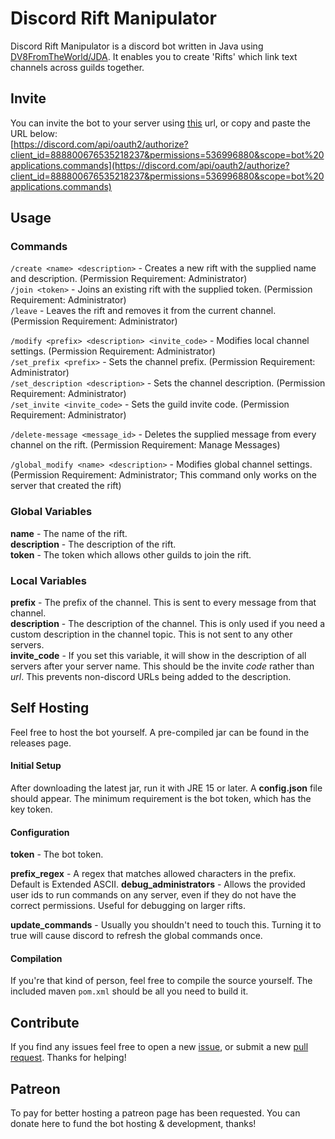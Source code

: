 # Discord Rift Manipulator
Discord Rift Manipulator is a discord bot written in Java using [DV8FromTheWorld/JDA](https://github.com/DV8FromTheWorld/JDA). It enables you to create 'Rifts' which link text channels across guilds together. 

## Invite
You can invite the bot to your server using [this](https://discord.com/api/oauth2/authorize?client_id=888800676535218237&permissions=536996880&scope=bot%20applications.commands) url, or copy and paste the URL below:  
[https://discord.com/api/oauth2/authorize?client_id=888800676535218237&permissions=536996880&scope=bot%20applications.commands](https://discord.com/api/oauth2/authorize?client_id=888800676535218237&permissions=536996880&scope=bot%20applications.commands)

## Usage
### Commands
`/create <name> <description>` - Creates a new rift with the supplied name and description. (Permission Requirement: Administrator)  
`/join <token>` - Joins an existing rift with the supplied token. (Permission Requirement: Administrator)  
`/leave` - Leaves the rift and removes it from the current channel. (Permission Requirement: Administrator)  

`/modify <prefix> <description> <invite_code>` - Modifies local channel settings. (Permission Requirement: Administrator)  
`/set_prefix <prefix>` - Sets the channel prefix. (Permission Requirement: Administrator)  
`/set_description <description>` - Sets the channel description. (Permission Requirement: Administrator)  
`/set_invite <invite_code>` - Sets the guild invite code. (Permission Requirement: Administrator)  

`/delete-message <message_id>` - Deletes the supplied message from every channel on the rift. (Permission Requirement: Manage Messages)  

`/global_modify <name> <description>` - Modifies global channel settings. (Permission Requirement: Administrator; This command only works on the server that created the rift)  

### Global Variables
**name** - The name of the rift.  
**description** - The description of the rift.  
**token** - The token which allows other guilds to join the rift.  

### Local Variables
**prefix** - The prefix of the channel. This is sent to every message from that channel.  
**description** - The description of the channel. This is only used if you need a custom description in the channel topic. This is not sent to any other servers.  
**invite_code** - If you set this variable, it will show in the description of all servers after your server name. This should be the invite *code* rather than *url*. This prevents non-discord URLs being added to the description.  

## Self Hosting
Feel free to host the bot yourself. A pre-compiled jar can be found in the releases page.

#### Initial Setup
After downloading the latest jar, run it with JRE 15 or later. A **config.json** file should appear. The minimum requirement is the bot token, which has the key token.

#### Configuration
**token** - The bot token.

**prefix_regex** - A regex that matches allowed characters in the prefix. Default is Extended ASCII.
**debug_administrators** - Allows the provided user ids to run commands on any server, even if they do not have the correct permissions. Useful for debugging on larger rifts.

**update_commands** - Usually you shouldn't need to touch this. Turning it to true will cause discord to refresh the global commands once.

#### Compilation
If you're that kind of person, feel free to compile the source yourself. The included maven `pom.xml` should be all you need to build it.

## Contribute
If you find any issues feel free to open a new [issue](https://github.com/infinitewiggles/DiscordRiftManipulator/issues), or submit a new [pull request](https://github.com/infinitewiggles/DiscordRiftManipulator/pulls). Thanks for helping!

## Patreon 
To pay for better hosting a patreon page has been requested. You can donate here to fund the bot hosting & development, thanks!
